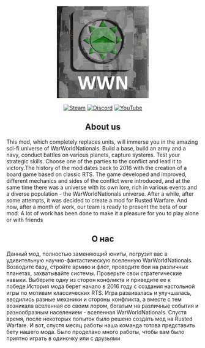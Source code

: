 <div align="center">


<img src="/logo.png" width="240px" />


[![Steam](https://img.shields.io/static/v1?label=Steam&message=WWN&color=blue&logo=steam&style=flat)](https://steamcommunity.com/sharedfiles/filedetails/?id=2604408675)
[![Discord](https://img.shields.io/discord/896424611368026223?color=green&label=Discord&logo=discord&logoColor=blue&style=flat)](https://discord.gg/sRwKDGrbDy)
[![YouTube](https://img.shields.io/static/v1?label=YouTube&message=ShYK&color=red&logo=youtube&style=flat&logoColor=red)](https://www.youtube.com/@shykinc4860)


## About us 

<div align="left">

This mod, which completely replaces units, will immerse you in the amazing sci-fi universe of WarWorldNationals. Build a base, build an army and a navy, conduct battles on various planets, capture systems. Test your strategic skills. Choose one of the parties to the conflict and lead it to victory.The history of the mod dates back to 2016 with the creation of a board game based on classic RTS. The game developed and improved, different mechanics and sides of the conflict were introduced, and at the same time there was a universe with its own lore, rich in various events and a diverse population - the WarWorldNationals universe. After a while, after some attempts, it was decided to create a mod for Rusted Warfare. And now, after a month of work, our team is ready to present the beta of our mod. A lot of work has been done to make it a pleasure for you to play alone or with friends

<div align="center">

## О нас

<div align="left">

Данный мод, полностью заменяющий юниты, погрузит вас в удивительную научно-фантастическую вселенную WarWorldNationals. Возводите базу, стройте армию и флот, проводите бои на различных планетах, захватывайте системы. Проверьте свои стратегические навыки. Выберите одну из сторон конфликта и приведите ее к победе.История мода берет начало в 2016 году с создания настольной игры по мотивам классических RTS. Игра развивалась и улучшалась, вводились разные механики и стороны конфликта, а вместе с тем возникала вселенная со своим лором, богатым на различные события и разнообразным населением - вселенная WarWorldNationals. Спустя время, после некоторых попыток было решено создать мод на Rusted Warfare. И вот, спустя месяц работы наша команда готова представить бету нашего мода. Было проделано много работы, чтобы вам было приятно играть в одиночку или с друзьями
